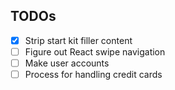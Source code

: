 ## TODOs

- [x] Strip start kit filler content
- [ ] Figure out React swipe navigation
- [ ] Make user accounts
- [ ] Process for handling credit cards